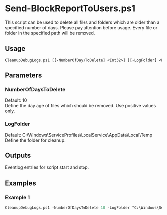 # Send-BlockReportToUsers.ps1

This script can be used to delete all files and folders which are older than a specified number of days.
Please pay attention before usage. Every file or folder in the specified path will be removed.

## Usage 
```ps
CleanupDebugLogs.ps1 [[-NumberOfDaysToDelete] <Int32>] [[-LogFolder] <FileInfo>]
```

## Parameters
### NumberOfDaysToDelete
  Default: 10  
  Define the day age of files which should be removed. Use positive values only.

### LogFolder
  Default: C:\Windows\ServiceProfiles\LocalService\AppData\Local\Temp  
  Define the folder for cleanup.

## Outputs
  Eventlog entries for script start and stop.
  
## Examples
### Example 1
```ps
CleanupDebugLogs.ps1 -NumberOfDaysToDelete 10 -LogFolder "C:\Windows\ServiceProfiles\LocalService\AppData\Local\Temp"
```